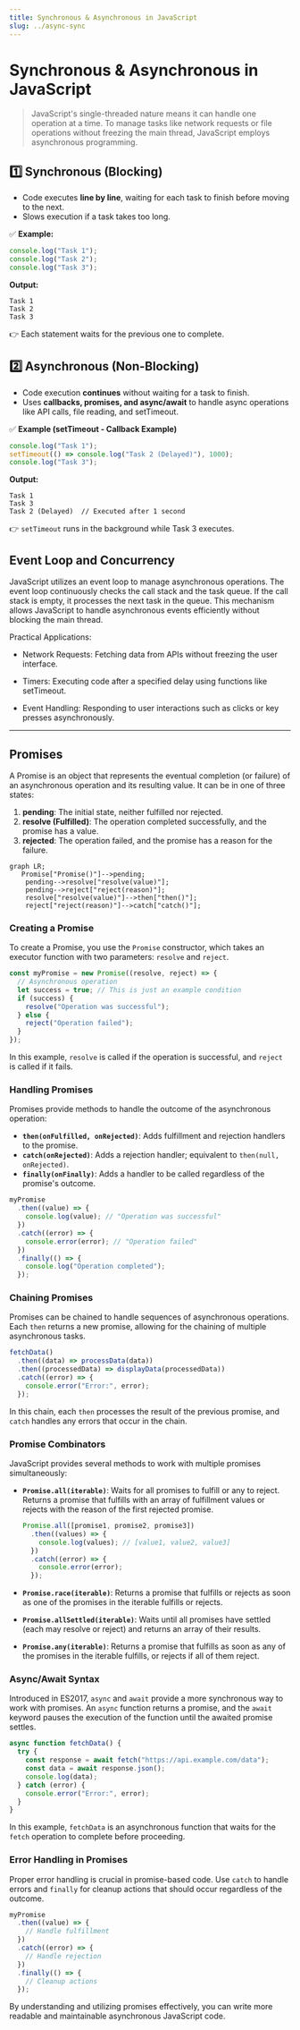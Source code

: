 ```yaml
---
title: Synchronous & Asynchronous in JavaScript
slug: ../async-sync
---
```


# Synchronous & Asynchronous in JavaScript

> JavaScript's single-threaded nature means it can handle one operation at a time. To manage tasks like network requests or file operations without freezing the main thread, JavaScript employs asynchronous programming.

## **1️⃣ Synchronous (Blocking)**

- Code executes **line by line**, waiting for each task to finish before moving to the next.
- Slows execution if a task takes too long.

✅ **Example:**

```js
console.log("Task 1");
console.log("Task 2");
console.log("Task 3");
```

**Output:**

```
Task 1
Task 2
Task 3
```

👉 Each statement waits for the previous one to complete.

## **2️⃣ Asynchronous (Non-Blocking)**

- Code execution **continues** without waiting for a task to finish.
- Uses **callbacks, promises, and async/await** to handle async operations like API calls, file reading, and setTimeout.

✅ **Example (setTimeout - Callback Example)**

```js
console.log("Task 1");
setTimeout(() => console.log("Task 2 (Delayed)"), 1000);
console.log("Task 3");
```

**Output:**

```
Task 1
Task 3
Task 2 (Delayed)  // Executed after 1 second
```

👉 `setTimeout` runs in the background while Task 3 executes.

## **Event Loop and Concurrency**

JavaScript utilizes an event loop to manage asynchronous operations. The event loop continuously checks the call stack and the task queue. If the call stack is empty, it processes the next task in the queue. This mechanism allows JavaScript to handle asynchronous events efficiently without blocking the main thread.

Practical Applications:

- Network Requests: Fetching data from APIs without freezing the user interface.

- Timers: Executing code after a specified delay using functions like setTimeout.

- Event Handling: Responding to user interactions such as clicks or key presses asynchronously.

---

## **Promises**

A Promise is an object that represents the eventual completion (or failure) of an asynchronous operation and its resulting value. It can be in one of three states:

1. **pending**: The initial state, neither fulfilled nor rejected.
2. **resolve (Fulfilled)**: The operation completed successfully, and the promise has a value.
3. **rejected**: The operation failed, and the promise has a reason for the failure.

```mermaid
graph LR;
   Promise["Promise()"]-->pending;
    pending-->resolve["resolve(value)"];
    pending-->reject["reject(reason)"];
    resolve["resolve(value)"]-->then["then()"];
    reject["reject(reason)"]-->catch["catch()"];
```

### **Creating a Promise**

To create a Promise, you use the `Promise` constructor, which takes an executor function with two parameters: `resolve` and `reject`.

```js
const myPromise = new Promise((resolve, reject) => {
  // Asynchronous operation
  let success = true; // This is just an example condition
  if (success) {
    resolve("Operation was successful");
  } else {
    reject("Operation failed");
  }
});
```

In this example, `resolve` is called if the operation is successful, and `reject` is called if it fails.

### **Handling Promises**

Promises provide methods to handle the outcome of the asynchronous operation:

- **`then(onFulfilled, onRejected)`**: Adds fulfillment and rejection handlers to the promise.
- **`catch(onRejected)`**: Adds a rejection handler; equivalent to `then(null, onRejected)`.
- **`finally(onFinally)`**: Adds a handler to be called regardless of the promise's outcome.

```js
myPromise
  .then((value) => {
    console.log(value); // "Operation was successful"
  })
  .catch((error) => {
    console.error(error); // "Operation failed"
  })
  .finally(() => {
    console.log("Operation completed");
  });
```

### **Chaining Promises**

Promises can be chained to handle sequences of asynchronous operations. Each `then` returns a new promise, allowing for the chaining of multiple asynchronous tasks.

```js
fetchData()
  .then((data) => processData(data))
  .then((processedData) => displayData(processedData))
  .catch((error) => {
    console.error("Error:", error);
  });
```

In this chain, each `then` processes the result of the previous promise, and `catch` handles any errors that occur in the chain.

### **Promise Combinators**

JavaScript provides several methods to work with multiple promises simultaneously:

- **`Promise.all(iterable)`**: Waits for all promises to fulfill or any to reject. Returns a promise that fulfills with an array of fulfillment values or rejects with the reason of the first rejected promise.

  ```js
  Promise.all([promise1, promise2, promise3])
    .then((values) => {
      console.log(values); // [value1, value2, value3]
    })
    .catch((error) => {
      console.error(error);
    });
  ```

- **`Promise.race(iterable)`**: Returns a promise that fulfills or rejects as soon as one of the promises in the iterable fulfills or rejects.

- **`Promise.allSettled(iterable)`**: Waits until all promises have settled (each may resolve or reject) and returns an array of their results.

- **`Promise.any(iterable)`**: Returns a promise that fulfills as soon as any of the promises in the iterable fulfills, or rejects if all of them reject.

### **Async/Await Syntax**

Introduced in ES2017, `async` and `await` provide a more synchronous way to work with promises. An `async` function returns a promise, and the `await` keyword pauses the execution of the function until the awaited promise settles.

```js
async function fetchData() {
  try {
    const response = await fetch("https://api.example.com/data");
    const data = await response.json();
    console.log(data);
  } catch (error) {
    console.error("Error:", error);
  }
}
```

In this example, `fetchData` is an asynchronous function that waits for the `fetch` operation to complete before proceeding.

### **Error Handling in Promises**

Proper error handling is crucial in promise-based code. Use `catch` to handle errors and `finally` for cleanup actions that should occur regardless of the outcome.

```js
myPromise
  .then((value) => {
    // Handle fulfillment
  })
  .catch((error) => {
    // Handle rejection
  })
  .finally(() => {
    // Cleanup actions
  });
```

By understanding and utilizing promises effectively, you can write more readable and maintainable asynchronous JavaScript code.
